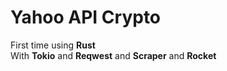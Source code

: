 # Yahoo API Crypto 
First time using **Rust**\
With **Tokio** and **Reqwest** and **Scraper** and **Rocket**

